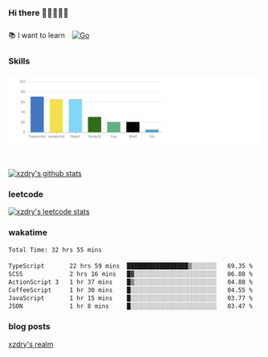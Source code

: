 ### Hi there 👋👋👋👋👋

 :books: I want to learn <a href="https://go.dev/" target="_blank"><img style="margin: 10px" src="https://profilinator.rishav.dev/skills-assets/go-original.svg" alt="Go" height="50" /></a>  

### Skills
![](img/2022-09-05-22-04-20.png)

<br />

[![xzdry's github stats](https://github-readme-stats.vercel.app/api?username=xzdry&count_private=true&show_icons=true&theme=vue)](https://github.com/xzdry)

### leetcode
[![xzdry's leetcode stats](https://leetcard.jacoblin.cool/xzdry-2?theme=light&font=Anek%20Kannada&site=cn)](https://leetcode.cn/u/xzdry-2/)

### wakatime
<!--START_SECTION:waka-->

```text
Total Time: 32 hrs 55 mins

TypeScript       22 hrs 59 mins  █████████████████▒░░░░░░░   69.35 %
SCSS             2 hrs 16 mins   █▓░░░░░░░░░░░░░░░░░░░░░░░   06.88 %
ActionScript 3   1 hr 37 mins    █▒░░░░░░░░░░░░░░░░░░░░░░░   04.88 %
CoffeeScript     1 hr 30 mins    █░░░░░░░░░░░░░░░░░░░░░░░░   04.55 %
JavaScript       1 hr 15 mins    █░░░░░░░░░░░░░░░░░░░░░░░░   03.77 %
JSON             1 hr 8 mins     █░░░░░░░░░░░░░░░░░░░░░░░░   03.47 %
```

<!--END_SECTION:waka-->

### blog posts
[xzdry's realm](https://www.justdry.net/)
